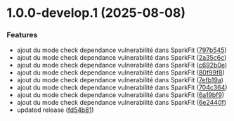 # 1.0.0-develop.1 (2025-08-08)


### Features

* ajout du mode check dependance vulnerabilité dans SparkFit ([797b545](https://gitlab.com/JSFlobert/sparkfit_backend/commit/797b545b864b0f33bd13e23bc2b6b974eaf1a6ee))
* ajout du mode check dependance vulnerabilité dans SparkFit ([2a35c6c](https://gitlab.com/JSFlobert/sparkfit_backend/commit/2a35c6c8992e81e092f7747c270b4bc04c34ebcd))
* ajout du mode check dependance vulnerabilité dans SparkFit ([c692b0e](https://gitlab.com/JSFlobert/sparkfit_backend/commit/c692b0ebee3d5a5183f2772ef73b9c59b6c2097d))
* ajout du mode check dependance vulnerabilité dans SparkFit ([80f99f8](https://gitlab.com/JSFlobert/sparkfit_backend/commit/80f99f86246d532c3f3393e0fb98f786759feda6))
* ajout du mode check dependance vulnerabilité dans SparkFit ([7efb19a](https://gitlab.com/JSFlobert/sparkfit_backend/commit/7efb19a1c129d1a49654879c42fd54370587739f))
* ajout du mode check dependance vulnerabilité dans SparkFit ([704c364](https://gitlab.com/JSFlobert/sparkfit_backend/commit/704c3641aacef764ceac94914b4205fecff25b19))
* ajout du mode check dependance vulnerabilité dans SparkFit ([6a19bf9](https://gitlab.com/JSFlobert/sparkfit_backend/commit/6a19bf9e95904c0a6bf54669d1de9090a0ff5459))
* ajout du mode check dependance vulnerabilité dans SparkFit ([6e2440f](https://gitlab.com/JSFlobert/sparkfit_backend/commit/6e2440fce73a2a0e900667d07f0b32770a6dae0f))
* updated release ([fd54b81](https://gitlab.com/JSFlobert/sparkfit_backend/commit/fd54b81a4c37162b341810040bc5ee54485f4ff6))
